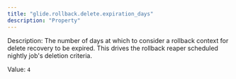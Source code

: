 ```yaml
---
title: "glide.rollback.delete.expiration_days"
description: "Property"
---
```


Description: The number of days at which to consider a rollback context for delete recovery to be expired. This drives the rollback reaper scheduled nightly job's deletion criteria.

Value: `4`